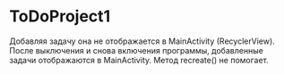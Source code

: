 # ToDoProject1
Добавляя задачу она не отображается в MainActivity (RecyclerView). После выключения и снова включения программы, добавленные задачи отображаются в MainActivity. Метод recreate() не помогает.  
